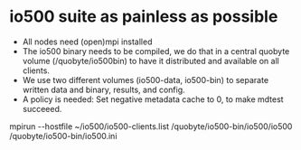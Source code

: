 # io500 suite as painless as possible

* All nodes need (open)mpi installed
* The io500 binary needs to be compiled, we do that in a central quobyte volume (/quobyte/io500bin) to have it distributed and available on all clients.
* We use two different volumes (io500-data, io500-bin) to separate written data and binary, results, and config.
* A policy is needed: Set negative metadata cache to 0, to make mdtest succeeed.

mpirun --hostfile ~/io500/io500-clients.list /quobyte/io500-bin/io500/io500 /quobyte/io500-bin/io500.ini
